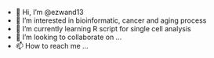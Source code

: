 - 👋 Hi, I’m @ezwand13
- 👀 I’m interested in bioinformatic, cancer and aging process
- 🌱 I’m currently learning R script for single cell analysis
- 💞️ I’m looking to collaborate on ...
- 📫 How to reach me ...

<!---
ezwand13/ezwand13 is a ✨ special ✨ repository because its `README.md` (this file) appears on your GitHub profile.
You can click the Preview link to take a look at your changes.
--->
